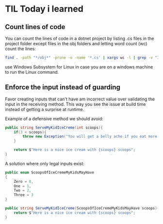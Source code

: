 # TIL Today i learned

## Count lines of code
You can count the lines of code in a dotnet project by 
listing .cs files in the project folder except files in the obj folders and letting  word count (wc) count the lines:  
```sh
find . -path "*/obj*" -prune -o -name '*.cs' | xargs wc -l | grep -v "Is a directory"
```

use Windows Subsystem for Linux in case you are on a windows machine to run the Linux command.

## Enforce the input instead of guarding

Favor creating inputs that can't have am incorrect value over validating the input in the receiving method. This way you see the issue at build time instead of getting a surprise at runtime.

Example of a defensive method we should avoid:
```csharp
public string ServeMyKidIceCreme(int scoops){
    if(3 < scoops){
        throw new Exception("You will get a belly ache if you eat more than {} scoops");
    }

    return $"Here is a nice ice cream with {scoops} scoops";
}
```

A solution where only legal inputs exist:
```csharp
public enum ScoopsOfIceCremeMyKidsMayHave
{
    Zero = 0,
    One = 1,
    Two = 2,
    Three = 3
}

public string ServeMyKidIceCreme(ScoopsOfIceCremeMyKidsMayHave scoops){
    return $"Here is a nice ice cream with {scoops} scoops";
}
```

